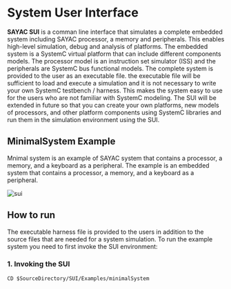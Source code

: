 # System User Interface
**SAYAC SUI** is a comman line interface that simulates a complete embedded system including SAYAC processor, a memory and peripherals. This enables high-level simulation, debug and analysis of platforms. The embedded system is a SystemC virtual platform that can include different components models. The processor model is an instruction set simulator (ISS) and the peripherals are SystemC bus functional models. The complete system is provided to the user as an executable file. the executable file will be sufficient to load and execute a simulation and it is not necessary to write your own SystemC testbench / harness. This makes the system easy to use for the users who are not familiar with SystemC modeling. The SUI will be extended in future so that you can create your own platforms, new models of processors, and other platform components using SystemC libraries and run them in the simulation environment using the SUI. 


## MinimalSystem Example
Mnimal system is an example of SAYAC system that contains a processor, a memory, and a keyboard as a peripheral. The example is an embedded system that contains a processor, a memory, and a keyboard as a peripheral. 

![sui](https://user-images.githubusercontent.com/82899079/183257253-7d58b119-67ec-479e-9fe0-11bf7e99b0a0.jpg)


## How to run 
The executable harness file is provided to the users in addition to the source files that are needed for a system simulation. To run the example system you need to first invoke the SUI environment:

### 1. Invoking the SUI
```
CD $SourceDirectory/SUI/Examples/minimalSystem
